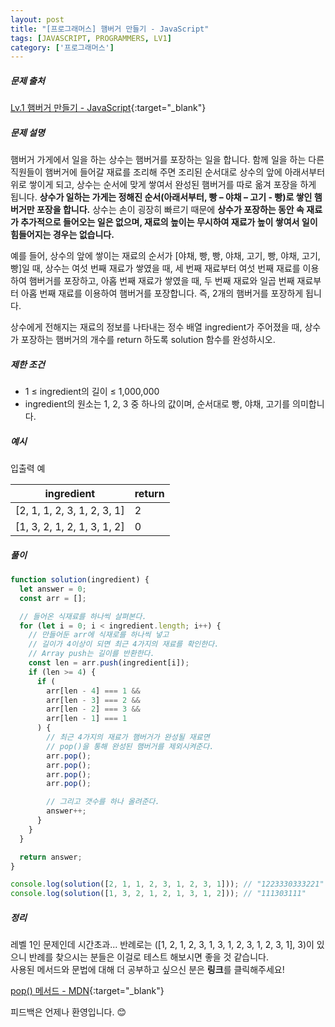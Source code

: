 ```yaml
---
layout: post
title: "[프로그래머스] 햄버거 만들기 - JavaScript"
tags: [JAVASCRIPT, PROGRAMMERS, LV1]
category: ['프로그래머스']
---
```


##### 문제 출처

[Lv.1 햄버거 만들기 - JavaScript](https://school.programmers.co.kr/learn/courses/30/lessons/133502?language=javascript){:target="\_blank"}

##### 문제 설명

햄버거 가게에서 일을 하는 상수는 햄버거를 포장하는 일을 합니다. 함께 일을 하는 다른 직원들이 햄버거에 들어갈 재료를 조리해 주면 조리된 순서대로 상수의 앞에 아래서부터 위로 쌓이게 되고, 상수는 순서에 맞게 쌓여서 완성된 햄버거를 따로 옮겨 포장을 하게 됩니다. **상수가 일하는 가게는 정해진 순서(아래서부터, 빵 – 야채 – 고기 - 빵)로 쌓인 햄버거만 포장을 합니다.** 상수는 손이 굉장히 빠르기 때문에 **상수가 포장하는 동안 속 재료가 추가적으로 들어오는 일은 없으며, 재료의 높이는 무시하여 재료가 높이 쌓여서 일이 힘들어지는 경우는 없습니다.**

예를 들어, 상수의 앞에 쌓이는 재료의 순서가 [야채, 빵, 빵, 야채, 고기, 빵, 야채, 고기, 빵]일 때, 상수는 여섯 번째 재료가 쌓였을 때, 세 번째 재료부터 여섯 번째 재료를 이용하여 햄버거를 포장하고, 아홉 번째 재료가 쌓였을 때, 두 번째 재료와 일곱 번째 재료부터 아홉 번째 재료를 이용하여 햄버거를 포장합니다. 즉, 2개의 햄버거를 포장하게 됩니다.

상수에게 전해지는 재료의 정보를 나타내는 정수 배열 ingredient가 주어졌을 때, 상수가 포장하는 햄버거의 개수를 return 하도록 solution 함수를 완성하시오.

##### 제한 조건

- 1 ≤ ingredient의 길이 ≤ 1,000,000
- ingredient의 원소는 1, 2, 3 중 하나의 값이며, 순서대로 빵, 야채, 고기를 의미합니다.

##### 예시

입출력 예

| ingredient                  | return |
| --------------------------- | ------ |
| [2, 1, 1, 2, 3, 1, 2, 3, 1] | 2      |
| [1, 3, 2, 1, 2, 1, 3, 1, 2] | 0      |

##### 풀이

```javascript
function solution(ingredient) {
  let answer = 0;
  const arr = [];

  // 들어온 식재료를 하나씩 살펴본다.
  for (let i = 0; i < ingredient.length; i++) {
    // 만들어둔 arr에 식재로를 하나씩 넣고
    // 길이가 4이상이 되면 최근 4가지의 재료를 확인한다.
    // Array push는 길이를 반환한다.
    const len = arr.push(ingredient[i]);
    if (len >= 4) {
      if (
        arr[len - 4] === 1 &&
        arr[len - 3] === 2 &&
        arr[len - 2] === 3 &&
        arr[len - 1] === 1
      ) {
        // 최근 4가지의 재료가 햄버거가 완성될 재료면
        // pop()을 통해 완성된 햄버거를 제외시켜준다.
        arr.pop();
        arr.pop();
        arr.pop();
        arr.pop();

        // 그리고 갯수를 하나 올려준다.
        answer++;
      }
    }
  }

  return answer;
}

console.log(solution([2, 1, 1, 2, 3, 1, 2, 3, 1])); // "1223330333221"
console.log(solution([1, 3, 2, 1, 2, 1, 3, 1, 2])); // "111303111"
```

##### 정리

레벨 1인 문제인데 시간초과... 반례로는 ([1, 2, 1, 2, 3, 1, 3, 1, 2, 3, 1, 2, 3, 1], 3)이 있으니 반례를 찾으시는 분들은 이걸로 테스트 해보시면 좋을 것 같습니다.<br />
사용된 메서드와 문법에 대해 더 공부하고 싶으신 분은 **링크**를 클릭해주세요!

[pop() 메서드 - MDN](https://developer.mozilla.org/ko/docs/Web/JavaScript/Reference/Global_Objects/Array/sort){:target="\_blank"}<br />

피드백은 언제나 환영입니다. 😊
